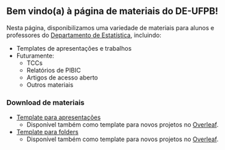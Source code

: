## Bem vindo(a) à página de materiais do DE-UFPB!

Nesta página, disponibilizamos uma variedade de materiais para alunos e professores do [Departamento de Estatística](http://www.de.ufpb.br), incluindo:

- Templates de apresentações e trabalhos
- Futuramente:
  - TCCs
  - Relatórios de PIBIC
  - Artigos de acesso aberto
  - Outros materiais

### Download de materiais

- [Template para apresentações](https://github.com/de-ufpb/template-apresentacao/archive/master.zip)
  - Disponível também como template para novos projetos no [Overleaf](https://www.overleaf.com/latex/templates/template-para-apresentacoes-de-ufpb/kjtvffgvchkt).
- [Template para folders](https://github.com/de-ufpb/template-folder/archive/master.zip)
  - Disponível também como template para novos projetos no [Overleaf](https://www.overleaf.com/latex/templates/template-para-folders-de-ufpb/hxmxgxvbtbrk).
